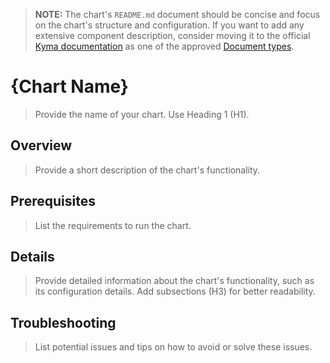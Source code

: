 > **NOTE:** The chart's `README.md` document should be concise and focus on the chart's structure and configuration. If you want to add any extensive component description, consider moving it to the official [Kyma documentation](https://github.com/kyma-project/kyma/tree/master/docs) as one of the approved [Document types](https://github.com/kyma-project/community/blob/master/guidelines/content-guidelines/content-strategy.md#documentation-types).

# {Chart Name}

> Provide the name of your chart. Use Heading 1 (H1).

## Overview

> Provide a short description of the chart's functionality.

## Prerequisites

> List the requirements to run the chart.

## Details

> Provide detailed information about the chart's functionality, such as its configuration details. Add subsections (H3) for better readability.

## Troubleshooting

> List potential issues and tips on how to avoid or solve these issues.
